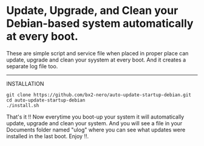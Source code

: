 # Update, Upgrade, and Clean your Debian-based system automatically at every boot.

These are simple script and service file when placed in proper place can update, upgrade and clean your syystem at every boot.
And it creates a separate log file too.

---

INSTALLATION

```
git clone https://github.com/bx2-nero/auto-update-startup-debian.git
cd auto-update-startup-debian
./install.sh

```

That's it !!
Now everytime you boot-up your system it will automatically update, upgrade and clean your system.
And you will see a file in your Documents folder named "ulog" where you can see what updates were installed in the last boot.
Enjoy !!.
